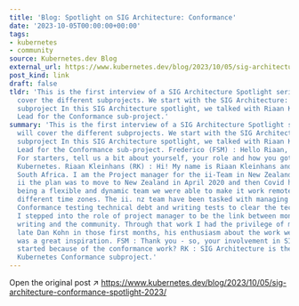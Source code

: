 ```yaml
---
title: 'Blog: Spotlight on SIG Architecture: Conformance'
date: '2023-10-05T00:00:00+00:00'
tags:
- kubernetes
- community
source: Kubernetes.dev Blog
external_url: https://www.kubernetes.dev/blog/2023/10/05/sig-architecture-conformance-spotlight-2023/
post_kind: link
draft: false
tldr: 'This is the first interview of a SIG Architecture Spotlight series that will
  cover the different subprojects. We start with the SIG Architecture: Conformance
  subproject In this SIG Architecture spotlight, we talked with Riaan Kleinhans (ii-Team),
  Lead for the Conformance sub-project.'
summary: 'This is the first interview of a SIG Architecture Spotlight series that
  will cover the different subprojects. We start with the SIG Architecture: Conformance
  subproject In this SIG Architecture spotlight, we talked with Riaan Kleinhans (ii-Team),
  Lead for the Conformance sub-project. Frederico (FSM) : Hello Riaan, and welcome!
  For starters, tell us a bit about yourself, your role and how you got involved in
  Kubernetes. Riaan Kleinhans (RK) : Hi! My name is Riaan Kleinhans and I live in
  South Africa. I am the Project manager for the ii-Team in New Zealand. When I joined
  ii the plan was to move to New Zealand in April 2020 and then Covid happened. Fortunately,
  being a flexible and dynamic team we were able to make it work remotely and in very
  different time zones. The ii. nz team have been tasked with managing the Kubernetes
  Conformance testing technical debt and writing tests to clear the technical debt.
  I stepped into the role of project manager to be the link between monitoring, test
  writing and the community. Through that work I had the privilege of meeting the
  late Dan Kohn in those first months, his enthusiasm about the work we were doing
  was a great inspiration. FSM : Thank you - so, your involvement in SIG Architecture
  started because of the conformance work? RK : SIG Architecture is the home for the
  Kubernetes Conformance subproject.'
---
```

Open the original post ↗ https://www.kubernetes.dev/blog/2023/10/05/sig-architecture-conformance-spotlight-2023/
